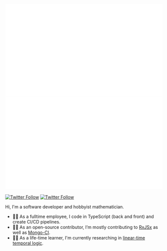 ![](https://github.com/aerabi/github-stats/blob/master/generated/overview.svg)
![](https://github.com/aerabi/github-stats/blob/master/generated/languages.svg)

[![Twitter Follow](https://img.shields.io/twitter/follow/MohammadAliPER?style=social)](https://twitter.com/MohammadAliPER)
[![Twitter Follow](https://img.shields.io/twitter/follow/MohammadAliEN?style=social)](https://twitter.com/MohammadAliEN)

Hi, I'm a software developer and hobbyist mathematician.

- 🧑‍💼 As a fulltime employee, I code in TypeScript (back and front) and create CI/CD pipelines.
- 🧑‍💻 As an open-source contributor, I’m mostly contributing to [RxJSx](https://www.npmjs.com/rxjsx) as well as [Mongo-CI](https://www.npmjs.com/package/mongo-ci).
- 🧑‍🎓 As a life-time learner, I'm currently researching in [linear-time temporal logic](https://github.com/aerabi/heartbeat-poster).
